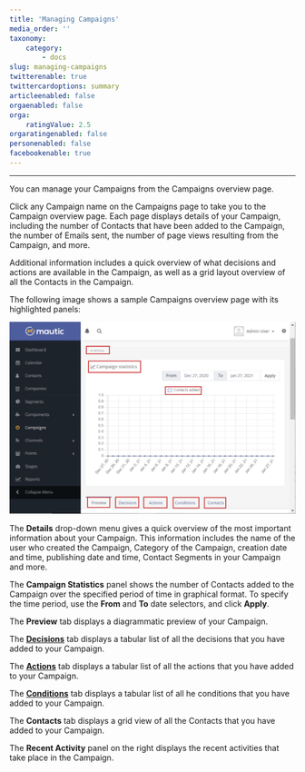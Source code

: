 ```yaml
---
title: 'Managing Campaigns'
media_order: ''
taxonomy:
    category:
        - docs
slug: managing-campaigns
twitterenable: true
twittercardoptions: summary
articleenabled: false
orgaenabled: false
orga:
    ratingValue: 2.5
orgaratingenabled: false
personenabled: false
facebookenable: true
---
```


---------------------
You can manage your Campaigns from the Campaigns overview page.

Click any Campaign name on the Campaigns page to take you to the Campaign overview page. Each page displays details of your Campaign, including the number of Contacts that have been added to the Campaign, the number of Emails sent, the number of page views resulting from the Campaign, and more.

Additional information includes a quick overview of what decisions and actions are available in the Campaign, as well as a grid layout overview of all the Contacts in the Campaign.

The following image shows a sample Campaigns overview page with its highlighted panels:

![Screenshot showing campaign overview](managing-campaigns.png)

The **Details** drop-down menu gives a quick overview of the most important information about your Campaign. This information includes the name of the user who created the Campaign, Category of the Campaign, creation date and time, publishing date and time, Contact Segments in your Campaign and more.

The **Campaign Statistics** panel shows the number of Contacts added to the Campaign over the specified period of time in graphical format. To specify the time period, use the **From** and **To** date selectors, and click **Apply**.

The **Preview** tab displays a diagrammatic preview of your Campaign. 

The **[Decisions][decisions]** tab displays a tabular list of all the decisions that you have added to your Campaign.

The **[Actions][actions]** tab displays a tabular list of all the actions that you have added to your Campaign.

The **[Conditions][conditions]** tab displays a tabular list of all he conditions that you have added to your Campaign.

The **Contacts** tab displays a grid view of all the Contacts that you have added to your Campaign. 

The **Recent Activity** panel on the right displays the recent activities that take place in the Campaign.

<Links here>

[actions]: </campaigns/using-campaign-builder/actions>
[decisions]: </campaigns/using-campaign-builder/decisions>
[conditions]: </campaigns/using-campaign-builder/conditions>
